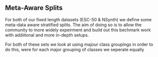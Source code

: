 ## Meta-Aware Splits

For both of our fixed length datasets (ESC-50 & NSynth) we define some meta-data aware stratified splits. The aim of doing so is to allow the community to more widely expeirment and build out this bechmark work with addiitonal and more in-depth setups. 

For both of these sets we look at using majour class groupings in order to do this, were for each major grouping of classes we seperate equally 
